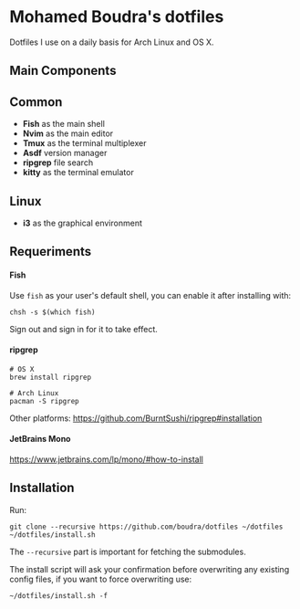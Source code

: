 # Mohamed Boudra's dotfiles

Dotfiles I use on a daily basis for Arch Linux and OS X.

## Main Components

## Common

* **Fish** as the main shell
* **Nvim** as the main editor
* **Tmux** as the terminal multiplexer
* **Asdf** version manager
* **ripgrep** file search
* **kitty** as the terminal emulator

## Linux

* **i3** as the graphical environment

## Requeriments

#### Fish

Use ```fish``` as your user's default shell, you can enable it after installing with:

```
chsh -s $(which fish)
```

Sign out and sign in for it to take effect.

#### ripgrep

```
# OS X
brew install ripgrep

# Arch Linux
pacman -S ripgrep
```

Other platforms: https://github.com/BurntSushi/ripgrep#installation

#### JetBrains Mono

https://www.jetbrains.com/lp/mono/#how-to-install

## Installation

Run:
```
git clone --recursive https://github.com/boudra/dotfiles ~/dotfiles
~/dotfiles/install.sh
```

The ```--recursive``` part is important for fetching the submodules.

The install script will ask your confirmation before overwriting any existing config files, if you want to force overwriting use:

```
~/dotfiles/install.sh -f
````
